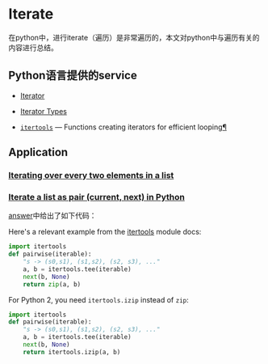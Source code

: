 # Iterate

在python中，进行iterate（遍历）是非常遍历的，本文对python中与遍历有关的内容进行总结。

## Python语言提供的service

- [Iterator](https://docs.python.org/3/glossary.html#term-iterator)
- [Iterator Types](https://docs.python.org/3/library/stdtypes.html#typeiter)

- [`itertools`](https://docs.python.org/3/library/itertools.html#module-itertools) — Functions creating iterators for efficient looping[¶](https://docs.python.org/3/library/itertools.html#module-itertools)

## Application



### [Iterating over every two elements in a list](https://stackoverflow.com/questions/5389507/iterating-over-every-two-elements-in-a-list)



### [Iterate a list as pair (current, next) in Python](https://stackoverflow.com/questions/5434891/iterate-a-list-as-pair-current-next-in-python)



[answer](https://stackoverflow.com/a/5434936)中给出了如下代码：

Here's a relevant example from the [itertools](http://docs.python.org/library/itertools.html#recipes) module docs:

```python
import itertools
def pairwise(iterable):
    "s -> (s0,s1), (s1,s2), (s2, s3), ..."
    a, b = itertools.tee(iterable)
    next(b, None)
    return zip(a, b)   
```

For Python 2, you need `itertools.izip` instead of `zip`:

```python
import itertools
def pairwise(iterable):
    "s -> (s0,s1), (s1,s2), (s2, s3), ..."
    a, b = itertools.tee(iterable)
    next(b, None)
    return itertools.izip(a, b)
```